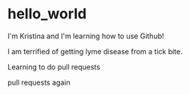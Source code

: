 # hello_world

I'm Kristina and I'm learning how to use Github!

I am terrified of getting lyme disease from a tick bite.

Learning to do pull requests

pull requests again
